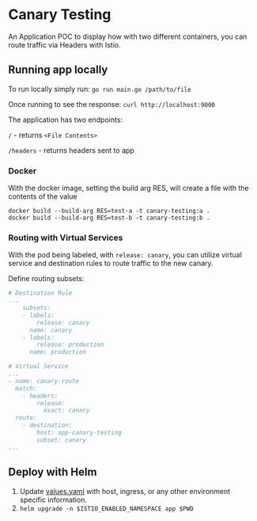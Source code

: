 # Canary Testing
An Application POC to display how with two different containers, you can route traffic via Headers with Istio.

## Running app locally
To run locally simply run:
`go run main.go /path/to/file`

Once running to see the response:
`curl http://localhost:9000`

The application has two endpoints:

`/` -  returns `<File Contents>`

`/headers` - returns headers sent to app

### Docker
With the docker image, setting the build arg RES, will create a file with the contents of the value
```
docker build --build-arg RES=test-a -t canary-testing:a .
docker build --build-arg RES=test-b -t canary-testing:b .
```

### Routing with Virtual Services
With the pod being labeled, with `release: canary`, you can utilize virtual service and destination rules to route traffic to the new canary.

Define routing subsets:
```yaml
# Destination Rule
...
    subsets:
    - labels:
        release: canary
      name: canary
    - labels:
        release: production
      name: production
```

```yaml
# Virtual Service
...
- name: canary-route
  match:
    - headers:
        release:
          exact: canary
  route:
    - destination:
        host: app-canary-testing
        subset: canary
...
```

## Deploy with Helm
1. Update [values.yaml](values.yaml) with host, ingress, or any other environment specific information.
2. `helm upgrade -n $ISTIO_ENABLED_NAMESPACE app $PWD`